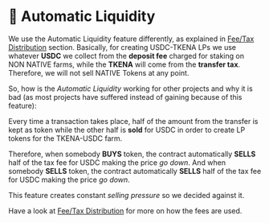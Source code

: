 # 🏧 Automatic Liquidity

We use the Automatic Liquidity feature differently, as explained in [Fee/Tax Distribution](deposit-fee-redistribution.md) section. Basically, for creating USDC-TKENA LPs we use whatever **USDC** we collect from the **deposit fee** charged for staking on NON NATIVE farms, while the **TKENA** will come from the **transfer tax**. Therefore, we will not sell NATIVE Tokens at any point.

So, how is the _Automatic Liquidity_ working for other projects and why it is bad \(as most projects have suffered instead of gaining because of this feature\):

Every time a transaction takes place, half of the amount from the transfer is kept as token while the other half is **sold** for USDC in order to create LP tokens for the TKENA-USDC farm.

Therefore, when somebody **BUYS** token, the contract automatically **SELLS** half of the tax fee for USDC making the price _go down_. And when somebody **SELLS** token, the contract automatically **SELLS** half of the tax fee for USDC making the price _go down_.

This feature creates constant _selling pressure_ so we decided against it.

Have a look at [Fee/Tax Distribution](deposit-fee-redistribution.md) for more on how the fees are used.

